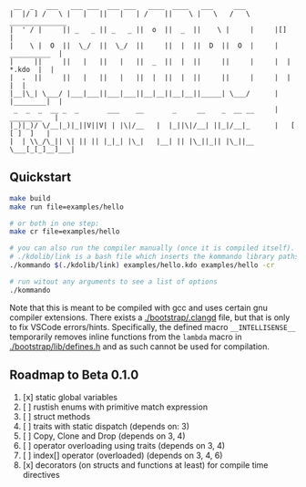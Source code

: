```
 __  _   ___   ___ ___  ___ ___   ____  ____   ___     ___  
|  |/ ] /   \ |   |   ||   |   | /    ||    \ |   \   /   \       ______________
|  ' / |     || _   _ || _   _ ||  o  ||  _  ||    \ |     |     |[]            |
|    \ |  O  ||  \_/  ||  \_/  ||     ||  |  ||  D  ||  O  |     |  __________  |
|     ||     ||   |   ||   |   ||  _  ||  |  ||     ||     |     |  | *.kdo  |  |
|  .  ||     ||   |   ||   |   ||  |  ||  |  ||     ||     |     |  |        |  |
|__|\_| \___/ |___|___||___|___||__|__||__|__||_____| \___/      |  |________|  |
 _  _  _  __ _  _       ___    __       _     __    _  __ __     |   ________   |
|_)|_)/ \/__|_)|_||V||V| | |\|/__   |  |_||\|/__| ||_|/__|_      |   [ [ ]  ]   |
|  | \\_/\_|| \| || || |_|_| |\_|   |__| || |\_||_|| |\_||__     \___[_[_]__]___|
```

## Quickstart
```sh
make build
make run file=examples/hello

# or both in one step:
make cr file=examples/hello

# you can also run the compiler manually (once it is compiled itself).
# ./kdolib/link is a bash file which inserts the kommando library paths
./kommando $(./kdolib/link) examples/hello.kdo examples/hello -cr

# run witout any arguments to see a list of options
./kommando
```
Note that this is meant to be compiled with gcc and uses certain gnu compiler extensions. There exists a [./bootstrap/.clangd](./bootstrap/.clangd) file,
but that is only to fix VSCode errors/hints. Specifically, the defined macro `__INTELLISENSE__` temporarily removes inline functions from
the `lambda` macro in [./bootstrap/lib/defines.h](./bootstrap/lib/defines.h) and as such cannot be used for compilation.

## Roadmap to Beta 0.1.0
1. [x] static global variables
2. [ ] rustish enums with primitive match expression
3. [ ] struct methods
4. [ ] traits with static dispatch (depends on: 3)
5. [ ] Copy, Clone and Drop (depends on 3, 4)
6. [ ] operator overloading using traits (depends on 3, 4)
7. [ ] index[] operator (overloaded) (depends on 3, 4, 6)
8. [x] decorators (on structs and functions at least) for compile time directives
